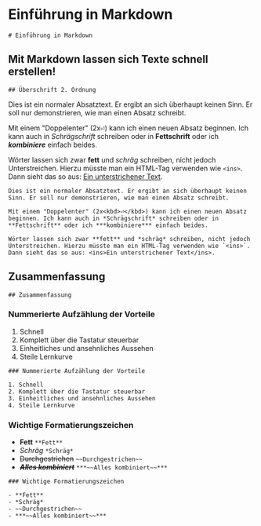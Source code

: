 
# Einführung in Markdown
`# Einführung in Markdown`

## Mit Markdown lassen sich Texte schnell erstellen!
`## Überschrift 2. Ordnung`

Dies ist ein normaler Absatztext. Er ergibt an sich überhaupt keinen Sinn. Er soll nur demonstrieren, wie man einen Absatz schreibt.

Mit einem "Doppelenter" (2x<kbd>⏎</kbd>) kann ich einen neuen Absatz beginnen. Ich kann auch in *Schrägschrift* schreiben oder in **Fettschrift** oder ich ***kombiniere*** einfach beides. 

Wörter lassen sich zwar **fett** und *schräg* schreiben, nicht jedoch Unterstreichen. Hierzu müsste man ein HTML-Tag verwenden wie `<ins>`. Dann sieht das so aus: <ins>Ein unterstrichener Text</ins>.

```
Dies ist ein normaler Absatztext. Er ergibt an sich überhaupt keinen Sinn. Er soll nur demonstrieren, wie man einen Absatz schreibt.

Mit einem "Doppelenter" (2x<kbd>⏎</kbd>) kann ich einen neuen Absatz beginnen. Ich kann auch in *Schrägschrift* schreiben oder in **Fettschrift** oder ich ***kombiniere*** einfach beides. 

Wörter lassen sich zwar **fett** und *schräg* schreiben, nicht jedoch Unterstreichen. Hierzu müsste man ein HTML-Tag verwenden wie `<ins>`. Dann sieht das so aus: <ins>Ein unterstrichener Text</ins>.

```

## Zusammenfassung
`## Zusammenfassung`

### Nummerierte Aufzählung der Vorteile

1. Schnell
2. Komplett über die Tastatur steuerbar
3. Einheitliches und ansehnliches Aussehen
4. Steile Lernkurve

```
### Nummerierte Aufzählung der Vorteile

1. Schnell
2. Komplett über die Tastatur steuerbar
3. Einheitliches und ansehnliches Aussehen
4. Steile Lernkurve
```

### Wichtige Formatierungszeichen

- **Fett** `**Fett**`
- *Schräg* `*Schräg*`
- ~~Durchgestrichen~~ `~~Durchgestrichen~~`
- ***~~Alles kombiniert~~*** `***~~Alles kombiniert~~***`

```
### Wichtige Formatierungszeichen

- **Fett** 
- *Schräg* 
- ~~Durchgestrichen~~ 
- ***~~Alles kombiniert~~***
```